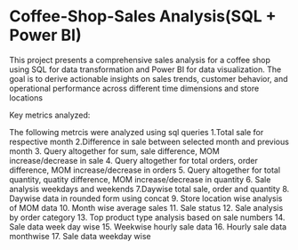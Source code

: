 # Coffee-Shop-Sales Analysis(SQL + Power BI)

This project presents a comprehensive sales analysis for a coffee shop using SQL for data transformation and Power BI for data visualization. The goal is to derive actionable insights on sales trends, customer behavior, and operational performance across different time dimensions and store locations

Key metrics analyzed:

The following metrcis were analyzed using sql queries
1.Total sale for respective month
2.Difference in sale between selected month and previous month
3. Query altogether for sum, sale difference, MOM increase/decrease in sale
4. Query altogether for total orders, order difference, MOM increase/decrease in orders
5. Query altogether for total quantity, quatity difference, MOM increase/decrease in quantity
6. Sale analysis weekdays and weekends
7.Daywise total sale, order and quantity
8. Daywise data in rounded form using concat
9. Store location wise analysis of MOM data
10. Month wise average sales
11. Sale status
12. Sale analysis by order category
13. Top product type analysis based on sale numbers
14. Sale data week day wise
15. Weekwise hourly sale data
16. Hourly sale data monthwise
17. Sale data weekday wise
